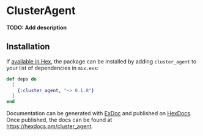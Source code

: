 # ClusterAgent

**TODO: Add description**

## Installation

If [available in Hex](https://hex.pm/docs/publish), the package can be installed
by adding `cluster_agent` to your list of dependencies in `mix.exs`:

```elixir
def deps do
  [
    {:cluster_agent, "~> 0.1.0"}
  ]
end
```

Documentation can be generated with [ExDoc](https://github.com/elixir-lang/ex_doc)
and published on [HexDocs](https://hexdocs.pm). Once published, the docs can
be found at <https://hexdocs.pm/cluster_agent>.

